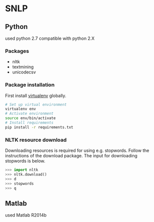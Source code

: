 # SNLP

## Python
used python 2.7
compatible with python 2.X

### Packages
* nltk
* textmining 
* unicodecsv

### Package installation

First install [virtualenv](http://docs.python-guide.org/en/latest/dev/virtualenvs/) globally.

```bash
# Set up virtual environment
virtualenv env
# Activate environment
source env/bin/activate
# Install requirements
pip install -r requirements.txt
```
### NLTK resource download
Downloading resources is required for using e.g. stopwords. Follow the instructions of the download package. The input for downloading stopwords is below.

```python
>>> import nltk
>>> nltk.download()
>>> d
>>> stopwords
>>> q
```


## Matlab
used Matlab R2014b
